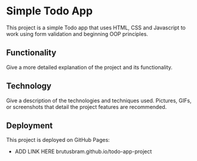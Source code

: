 # Simple Todo App

This project is a simple Todo app that uses HTML, CSS and Javascript to work using form validation and beginning OOP principles. 

## Functionality

Give a more detailed explanation of the project and its functionality.

## Technology

Give a description of the technologies and techniques used. Pictures, GIFs, or screenshots that detail the project features are recommended.

## Deployment

This project is deployed on GitHub Pages:

- ADD LINK HERE
brutusbram.github.io/todo-app-project
